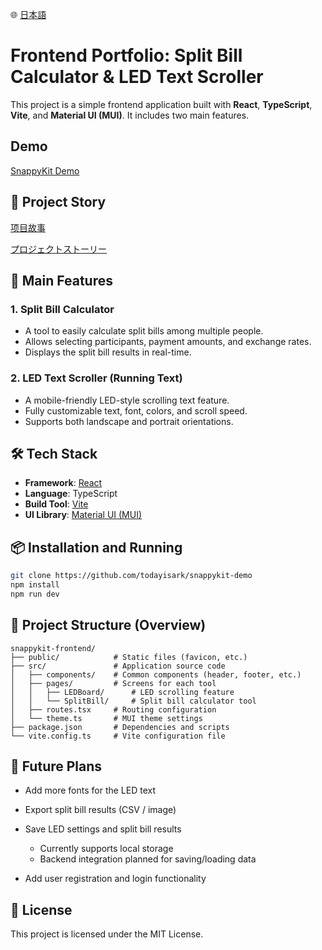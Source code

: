 🌐 [日本語](README.ja.md) 

# Frontend Portfolio: Split Bill Calculator & LED Text Scroller

This project is a simple frontend application built with **React**, **TypeScript**, **Vite**, and **Material UI (MUI)**. It includes two main features.

## Demo

[SnappyKit Demo](https://todayisark.github.io/snappykit-demo/)

## 📖 Project Story

[项目故事](项目故事.md)

[プロジェクトストーリー](プロジェクトストーリー.md)


## 🚀 Main Features

### 1. Split Bill Calculator

- A tool to easily calculate split bills among multiple people.
- Allows selecting participants, payment amounts, and exchange rates.
- Displays the split bill results in real-time.

### 2. LED Text Scroller (Running Text)

- A mobile-friendly LED-style scrolling text feature.
- Fully customizable text, font, colors, and scroll speed.
- Supports both landscape and portrait orientations.

## 🛠 Tech Stack

- **Framework**: [React](https://reactjs.org/)
- **Language**: TypeScript
- **Build Tool**: [Vite](https://vitejs.dev/)
- **UI Library**: [Material UI (MUI)](https://mui.com/)

## 📦 Installation and Running

```bash
git clone https://github.com/todayisark/snappykit-demo
npm install
npm run dev
```

## 📁 Project Structure (Overview)

```
snappykit-frontend/
├── public/            # Static files (favicon, etc.)
├── src/               # Application source code
│   ├── components/    # Common components (header, footer, etc.)
│   ├── pages/         # Screens for each tool
│   │   ├── LEDBoard/      # LED scrolling feature
│   │   └── SplitBill/     # Split bill calculator tool
│   ├── routes.tsx     # Routing configuration
│   └── theme.ts       # MUI theme settings
├── package.json       # Dependencies and scripts
└── vite.config.ts     # Vite configuration file
```

## 🧩 Future Plans

- Add more fonts for the LED text
- Export split bill results (CSV / image)
- Save LED settings and split bill results

  - Currently supports local storage
  - Backend integration planned for saving/loading data

- Add user registration and login functionality

## 📄 License

This project is licensed under the MIT License.
